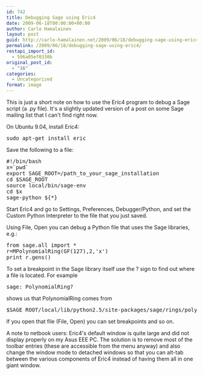 ```yaml
---
id: 742
title: Debugging Sage using Eric4
date: 2009-06-18T00:00:00+00:00
author: Carlo Hamalainen
layout: post
guid: http://carlo-hamalainen.net/2009/06/18/debugging-sage-using-eric4/
permalink: /2009/06/18/debugging-sage-using-eric4/
restapi_import_id:
  - 596a05ef0330b
original_post_id:
  - "16"
categories:
  - Uncategorized
format: image
---
```

This is just a short note on how to use the Eric4 program to debug a Sage script (a .py file). It's a slightly updated version of a post on some Sage mailing list that I can't find right now. 

On Ubuntu 9.04, install Eric4:

<pre>sudo apt-get install eric</pre>

Save the following to a file:

<pre>#!/bin/bash
x=`pwd`
export SAGE_ROOT=/path_to_your_sage_installation
cd $SAGE_ROOT
source local/bin/sage-env
cd $x
sage-python ${*}</pre>

Start Eric4 and go to Settings, Preferences, Debugger/Python, and set the Custom Python Interpreter to the file that you just saved.

Using File, Open you can debug a Python file that uses the Sage libraries, e.g.:

<pre>from sage.all import *
r=MPolynomialRing(GF(127),2,'x')
print r.gens()</pre>

To set a breakpoint in the Sage library itself use the ? sign to find out where a file is located. For example

<pre>sage: PolynomialRing?</pre>

shows us that PolynomialRing comes from

<pre>$SAGE_ROOT/local/lib/python2.5/site-packages/sage/rings/polynomial/polynomial_ring_constructor.py
</pre>

If you open that file (File, Open) you can set breakpoints and so on.

A note to netbook users: Eric4's default window is quite large and did not display properly on my Asus EEE PC. The solution is to remove most of the toolbar entries (these are accessible from the menu anyway) and also change the window mode to detached windows so that you can alt-tab between the various components of Eric4 instead of having them all in one giant window.